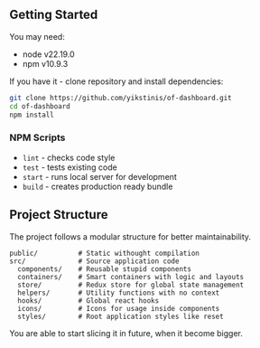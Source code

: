 ## Getting Started

You may need:

- node v22.19.0
- npm v10.9.3

If you have it - clone repository and install dependencies:

```bash
git clone https://github.com/yikstinis/of-dashboard.git
cd of-dashboard
npm install
```

### NPM Scripts

- `lint` - checks code style
- `test` - tests existing code
- `start` - runs local server for development
- `build` - creates production ready bundle

## Project Structure

The project follows a modular structure for better maintainability.

```
public/          # Static withought compilation
src/             # Source application code
  components/    # Reusable stupid components
  containers/    # Smart containers with logic and layouts
  store/         # Redux store for global state management
  helpers/       # Utility functions with no context
  hooks/         # Global react hooks
  icons/         # Icons for usage inside components
  styles/        # Root application styles like reset
```

You are able to start slicing it in future, when it become bigger.

